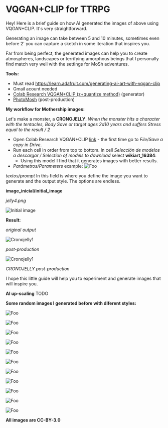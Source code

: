 # VQGAN+CLIP for TTRPG

Hey! Here is a brief guide on how AI generated the images of above using VQGAN+CLIP. It's very straightforward.

Generating an image can take between 5 and 10 minutes, sometimes even before 2' you can capture a sketch in some iteration that inspires you. 

Far from being perfect, the generated images can help you to create atmospheres, landscapes or terrifying amorphous beings  that I personally find match very well with the settings for MoSh adventures.

**Tools:**
 - Must read https://learn.adafruit.com/generating-ai-art-with-vqgan-clip
 - Gmail acount needed
 - [Colab Research VQGAN+CLIP (z+quantize method)](https://colab.research.google.com/drive/1go6YwMFe5MX6XM9tv-cnQiSTU50N9EeT) (generator)
 - [PhotoMosh](https://photomosh.com/) (post-production)

**My workflow for Mothership images:**

Let's make a monster, a **CRONOJELLY**. *When the monster hits a character with the tentacles, Body Save or target ages 2d10 years and suffers Stress equal to the result / 2* 

- Open Colab Research VQGAN+CLIP [link](https://colab.research.google.com/drive/1go6YwMFe5MX6XM9tv-cnQiSTU50N9EeT) - the first time go to *File/Save a copy in Drive*.
- Run each cell in order from top to bottom. In cell *Selección de modelos a descargar / Selection of models to download* select **wikiart_16384**:
  - Using this model I find that it generates images with better results.
- *Parámetros/Parameters* example: 
  ![Foo](https://raw.githubusercontent.com/delacannon/generate-rpg-images-vqgan/main/images/jelly-example.png)
  

*textos/prompt* In this field is where you define the image you want to generate and the output style. The options are endless.

**image_inicial/initial_image**

*jelly4.png*

![Initial image](https://raw.githubusercontent.com/delacannon/generate-rpg-images-vqgan/main/images/jelly4.png)

**Result:**

*original output*

![Cronojelly1](https://raw.githubusercontent.com/delacannon/generate-rpg-images-vqgan/main/images/cronoj.png)

*post-production* 

![Cronojelly1](https://raw.githubusercontent.com/delacannon/generate-rpg-images-vqgan/main/images/cronojelly1.png)

*CRONOJELLY post-production*

I hope this little guide will help you to experiment and generate images that will inspire you.

**AI up-scaling**
TODO

**Some random images I generated before with diferent styles:**

![Foo](https://raw.githubusercontent.com/delacannon/generate-rpg-images-vqgan/main/images/arrival.png)

![Foo](https://raw.githubusercontent.com/delacannon/generate-rpg-images-vqgan/main/images/black_market.png)

![Foo](https://raw.githubusercontent.com/delacannon/generate-rpg-images-vqgan/main/images/astrozombi.png)

![Foo](https://raw.githubusercontent.com/delacannon/generate-rpg-images-vqgan/main/images/fortress.png)

![Foo](https://raw.githubusercontent.com/delacannon/generate-rpg-images-vqgan/main/images/zombie-teamsters.png)

![Foo](https://raw.githubusercontent.com/delacannon/generate-rpg-images-vqgan/main/images/arch.png)

![Foo](https://raw.githubusercontent.com/delacannon/generate-rpg-images-vqgan/main/images/jaws.png)

![Foo](https://raw.githubusercontent.com/delacannon/generate-rpg-images-vqgan/main/images/thing.png)

![Foo](https://raw.githubusercontent.com/delacannon/generate-rpg-images-vqgan/main/images/bear-cyborg.png)

![Foo](https://raw.githubusercontent.com/delacannon/generate-rpg-images-vqgan/main/images/vamp.png)

![Foo](https://raw.githubusercontent.com/delacannon/generate-rpg-images-vqgan/main/images/tatooine-corben.png)

**All images are CC-BY-3.0** 
